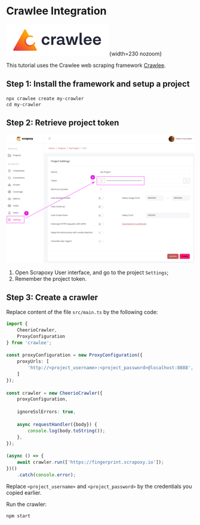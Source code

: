 # Crawlee Integration

![Crawlee](crawlee.svg){width=230 nozoom}

This tutorial uses the Crawlee web scraping framework [Crawlee](https://crawlee.dev). 


## Step 1: Install the framework and setup a project

```shell
npx crawlee create my-crawler
cd my-crawler
```


## Step 2: Retrieve project token

![Token](../token.png)

1. Open Scrapoxy User interface, and go to the project `Settings`;
2. Remember the project token.


## Step 3: Create a crawler

Replace content of the file `src/main.ts` by the following code:

```typescript
import {
    CheerioCrawler,
    ProxyConfiguration
} from 'crawlee';

const proxyConfiguration = new ProxyConfiguration({
    proxyUrls: [
        'http://<project_username>:<project_password>@localhost:8888',
    ]
});

const crawler = new CheerioCrawler({
    proxyConfiguration,

    ignoreSslErrors: true,

    async requestHandler({body}) {
        console.log(body.toString());
    },
});

(async () => {
    await crawler.run(['https://fingerprint.scrapoxy.io']);
})()
    .catch(console.error);
```

Replace `<project_username>` and `<project_password>` by the credentials you copied earlier.

Run the crawler:

```shell
npm start
```

